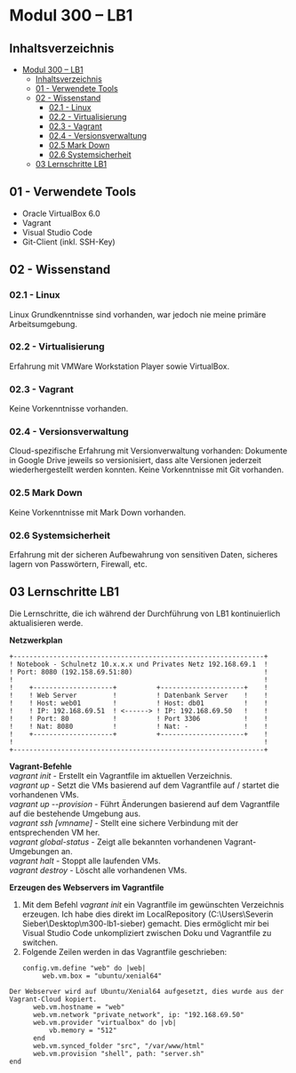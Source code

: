 # Modul 300 – LB1

## Inhaltsverzeichnis
- [Modul 300 – LB1](#modul-300-%E2%80%93-lb1)
  - [Inhaltsverzeichnis](#inhaltsverzeichnis)
  - [01 - Verwendete Tools](#01---verwendete-tools)
  - [02 - Wissenstand](#02---wissenstand)
    - [02.1 - Linux](#021---linux)
    - [02.2 - Virtualisierung](#022---virtualisierung)
    - [02.3 - Vagrant](#023---vagrant)
    - [02.4 - Versionsverwaltung](#024---versionsverwaltung)
    - [02.5 Mark Down](#025-mark-down)
    - [02.6 Systemsicherheit](#026-systemsicherheit)
  - [03 Lernschritte LB1](#03-lernschritte-lb1)


## 01 - Verwendete Tools
* Oracle VirtualBox 6.0
* Vagrant
* Visual Studio Code
* Git-Client (inkl. SSH-Key)
  
## 02 - Wissenstand

### 02.1 - Linux
Linux Grundkenntnisse sind vorhanden, war jedoch nie meine primäre Arbeitsumgebung.

### 02.2 - Virtualisierung
Erfahrung mit VMWare Workstation Player sowie VirtualBox.

### 02.3 - Vagrant
Keine Vorkenntnisse vorhanden.

### 02.4 - Versionsverwaltung
Cloud-spezifische Erfahrung mit Versionverwaltung vorhanden: Dokumente in Google Drive jeweils so versionisiert, dass alte Versionen jederzeit wiederhergestellt werden konnten.
Keine Vorkenntnisse mit Git vorhanden.

### 02.5 Mark Down
Keine Vorkenntnisse mit Mark Down vorhanden.

### 02.6 Systemsicherheit
Erfahrung mit der sicheren Aufbewahrung von sensitiven Daten, sicheres lagern von Passwörtern, Firewall, etc.

## 03 Lernschritte LB1
Die Lernschritte, die ich während der Durchführung von LB1 kontinuierlich aktualisieren werde.

**Netzwerkplan** 
```
+---------------------------------------------------------------+ 
! Notebook - Schulnetz 10.x.x.x und Privates Netz 192.168.69.1  ! 
! Port: 8080 (192.158.69.51:80)                                 ! 
!                                                               ! 
!    +--------------------+          +---------------------+    ! 
!    ! Web Server         !          ! Datenbank Server    !    ! 
!    ! Host: web01        !          ! Host: db01          !    ! 
!    ! IP: 192.168.69.51  ! <------> ! IP: 192.168.69.50   !    ! 
!    ! Port: 80           !          ! Port 3306           !    ! 
!    ! Nat: 8080          !          ! Nat: -              !    ! 
!    +--------------------+          +---------------------+    ! 
!                                                               ! 
+---------------------------------------------------------------+

```
**Vagrant-Befehle**  
*vagrant init*              - Erstellt ein Vagrantfile im aktuellen Verzeichnis.  
*vagrant up*                - Setzt die VMs basierend auf dem Vagrantfile auf / startet die vorhandenen VMs.  
*vagrant up --provision*    - Führt Änderungen basierend auf dem Vagrantfile auf die bestehende Umgebung aus.  
*vagrant ssh [vmname]*      - Stellt eine sichere Verbindung mit der entsprechenden VM her.  
*vagrant global-status*     - Zeigt alle bekannten vorhandenen Vagrant-Umgebungen an.  
*vagrant halt*              - Stoppt alle laufenden VMs.  
*vagrant destroy*           - Löscht alle vorhandenen VMs.  

**Erzeugen des Webservers im Vagrantfile** 
1. Mit dem Befehl *vagrant init* ein Vagrantfile im gewünschten Verzeichnis erzeugen. Ich habe dies direkt im LocalRepository (C:\Users\Severin Sieber\Desktop\m300-lb1-sieber) gemacht. Dies ermöglicht mir bei Visual Studio Code unkompliziert zwischen Doku und Vagrantfile zu switchen.  
2. Folgende Zeilen werden in das Vagrantfile geschrieben:  
   ```
   config.vm.define "web" do |web|
		web.vm.box = "ubuntu/xenial64"
  ```  
  Der Webserver wird auf Ubuntu/Xenial64 aufgesetzt, dies wurde aus der Vagrant-Cloud kopiert.  
		web.vm.hostname = "web"
		web.vm.network "private_network", ip: "192.168.69.50"
		web.vm.provider "virtualbox" do |vb|
			vb.memory = "512"  
		end
		web.vm.synced_folder "src", "/var/www/html"  
		web.vm.provision "shell", path: "server.sh"
  end
  ```